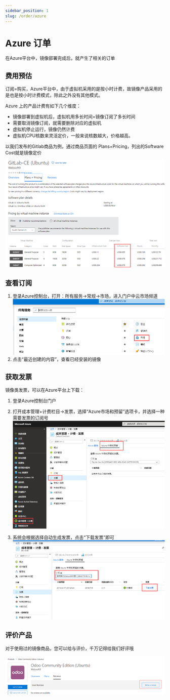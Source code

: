 ```yaml
---
sidebar_position: 1
slug: /order/azure
---
```


# Azure 订单

在Azure平台中，镜像部署完成后，就产生了相关的订单

## 费用预估

订阅=购买，Azure平台中，由于虚拟机采用的是按小时计费，故镜像产品采用的是也是按小时计费模式，除此之外没有其他模式。

Azure 上的产品计费有如下几个维度：

* 镜像部署到虚拟机后，虚拟机用多长时间=镜像订阅了多长时间
* 需要取消镜像订阅，就需要删除对应的虚拟机
* 虚拟机停止运行，镜像仍然计费
* 虚拟机CPU核数来灵活定价，一般来说核数越大，价格越高。

以我们发布的Gitlab商品为例，通过商品页面的 Plans+Pricing，列出的Software Cost就是镜像定价

![img](../assets/azure-fee-websoft9.png)


## 查看订阅

1. 登录Azure控制台，打开：所有服务->常规->市场，进入门户中云市场频道
   ![img](../assets/azure-mkbackend-websoft9.png)
2. 点击“最近创建的内容”，查看已经安装的镜像

## 获取发票

镜像类发票，可以在Azure平台上下载：

1. 登录Azure控制台门户
2. 打开成本管理+计费栏目->发票，选择“Azure市场和预留”选项卡，并选择一种需要发票的订阅号
   ![img](../assets/azure-getinvoice0-websoft9.png)

3. 系统会根据选择自动生成发票，点击“下载发票”即可
    ![img](../assets/azure-getinvoice-websoft9.png)

## 评价产品

对于使用过的镜像商品，您可以给与评价，千万记得给我们好评哦

![img](../assets/azure-review-websoft9.png)